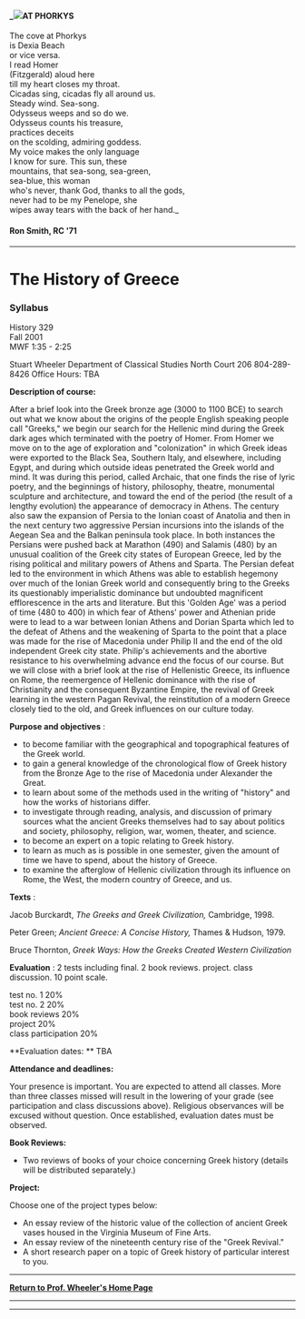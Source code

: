#### _![](images/ithaca.jpg)AT PHORKYS  
The cove at Phorkys  
is Dexia Beach  
or vice versa.  
I read Homer  
(Fitzgerald) aloud here  
till my heart closes my throat.  
Cicadas sing, cicadas fly all around us.  
Steady wind. Sea-song.  
Odysseus weeps and so do we.  
Odysseus counts his treasure,  
practices deceits  
on the scolding, admiring goddess.  
My voice makes the only language  
I know for sure. This sun, these  
mountains, that sea-song, sea-green,  
sea-blue, this woman  
who's never, thank God, thanks to all the gods,  
never had to be my Penelope, she  
wipes away tears with the back of her hand._

#### Ron Smith, RC '71

####

* * *

  

#  The History of Greece

###  Syllabus  
History 329  
Fall 2001  
MWF 1:35 - 2:25

Stuart Wheeler Department of Classical Studies North Court 206 804-289-8426
Office Hours: TBA

**Description of course:**

After a brief look into the Greek bronze age (3000 to 1100 BCE) to search out
what we know about the origins of the people English speaking people call
"Greeks," we begin our search for the Hellenic mind during the Greek dark ages
which terminated with the poetry of Homer. From Homer we move on to the age of
exploration and "colonization" in which Greek ideas were exported to the Black
Sea, Southern Italy, and elsewhere, including Egypt, and during which outside
ideas penetrated the Greek world and mind. It was during this period, called
Archaic, that one finds the rise of lyric poetry, and the beginnings of
history, philosophy, theatre, monumental sculpture and architecture, and
toward the end of the period (the result of a lengthy evolution) the
appearance of democracy in Athens. The century also saw the expansion of
Persia to the Ionian coast of Anatolia and then in the next century two
aggressive Persian incursions into the islands of the Aegean Sea and the
Balkan peninsula took place. In both instances the Persians were pushed back
at Marathon (490) and Salamis (480) by an unusual coalition of the Greek city
states of European Greece, led by the rising political and military powers of
Athens and Sparta. The Persian defeat led to the environment in which Athens
was able to establish hegemony over much of the Ionian Greek world and
consequently bring to the Greeks its questionably imperialistic dominance but
undoubted magnificent efflorescence in the arts and literature. But this
'Golden Age' was a period of time (480 to 400) in which fear of Athens' power
and Athenian pride were to lead to a war between Ionian Athens and Dorian
Sparta which led to the defeat of Athens and the weakening of Sparta to the
point that a place was made for the rise of Macedonia under Philip II and the
end of the old independent Greek city state. Philip's achievements and the
abortive resistance to his overwhelming advance end the focus of our course.
But we will close with a brief look at the rise of Hellenistic Greece, its
influence on Rome, the reemergence of Hellenic dominance with the rise of
Christianity and the consequent Byzantine Empire, the revival of Greek
learning in the western Pagan Revival, the reinstitution of a modern Greece
closely tied to the old, and Greek influences on our culture today.

**Purpose and objectives** :

  * to become familiar with the geographical and topographical features of the Greek world. 
  * to gain a general knowledge of the chronological flow of Greek history from the Bronze Age to the rise of Macedonia under Alexander the Great. 
  * to learn about some of the methods used in the writing of "history" and how the works of historians differ. 
  * to investigate through reading, analysis, and discussion of primary sources what the ancient Greeks themselves had to say about politics and society, philosophy, religion, war, women, theater, and science. 
  * to become an expert on a topic relating to Greek history. 
  * to learn as much as is possible in one semester, given the amount of time we have to spend, about the history of Greece. 
  * to examine the afterglow of Hellenic civilization through its influence on Rome, the West, the modern country of Greece, and us. 

**Texts** :  
  
Jacob Burckardt, _The Greeks and Greek Civilization,_ Cambridge, 1998.  
  
Peter Green; _Ancient Greece: A Concise History,_ Thames  & Hudson, 1979.

Bruce Thornton, _Greek Ways: How the Greeks Created Western Civilization_

**Evaluation** : 2 tests including final. 2 book reviews. project. class
discussion. 10 point scale.

test no. 1 20%  
test no. 2 20%  
book reviews 20%  
project 20%  
class participation 20%

**Evaluation dates: ** TBA

**Attendance and deadlines:**

Your presence is important. You are expected to attend all classes. More than
three classes missed will result in the lowering of your grade (see
participation and class discussions above). Religious observances will be
excused without question. Once established, evaluation dates must be observed.

**Book Reviews:**

  * Two reviews of books of your choice concerning Greek history (details will be distributed separately.) 

**Project:**

Choose one of the project types below:

  * An essay review of the historic value of the collection of ancient Greek vases housed in the Virginia Museum of Fine Arts. 
  * An essay review of the nineteenth century rise of the "Greek Revival."
  * A short research paper on a topic of Greek history of particular interest to you. 

* * *

[**Return to Prof. Wheeler's Home Page**](index.html)

****

****



  

